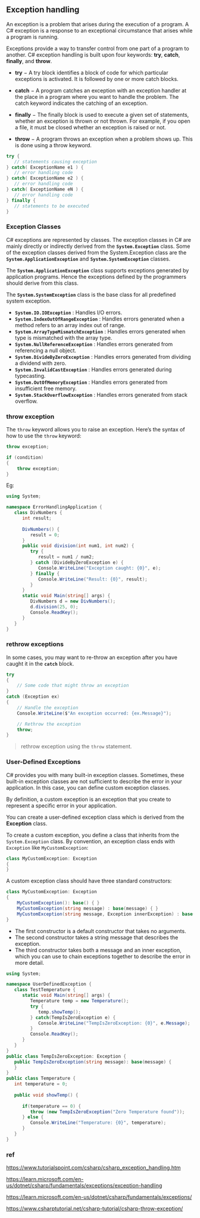 ## Exception handling

An exception is a problem that arises during the execution of a program. A C# exception is a response to an exceptional circumstance that arises while a program is running.


Exceptions provide a way to transfer control from one part of a program to another. C# exception handling is built upon four keywords: **try**, **catch**, **finally**, and **throw**.

-   **try** − A try block identifies a block of code for which particular exceptions is activated. It is followed by one or more catch blocks.
    
-   **catch** − A program catches an exception with an exception handler at the place in a program where you want to handle the problem. The catch keyword indicates the catching of an exception.
    
-   **finally** − The finally block is used to execute a given set of statements, whether an exception is thrown or not thrown. For example, if you open a file, it must be closed whether an exception is raised or not.
    
-   **throw** − A program throws an exception when a problem shows up. This is done using a throw keyword.


```cs
try {
   // statements causing exception
} catch( ExceptionName e1 ) {
   // error handling code
} catch( ExceptionName e2 ) {
   // error handling code
} catch( ExceptionName eN ) {
   // error handling code
} finally {
   // statements to be executed
}
```

### Exception Classes

C# exceptions are represented by classes. The exception classes in C# are mainly directly or indirectly derived from the **`System.Exception`** class. Some of the exception classes derived from the System.Exception class are the **`System.ApplicationException`** and **`System.SystemException`** classes.

The **`System.ApplicationException`** class supports exceptions generated by application programs. Hence the exceptions defined by the programmers should derive from this class.

The **`System.SystemException`** class is the base class for all predefined system exception.

- **`System.IO.IOException`** : Handles I/O errors.
- **`System.IndexOutOfRangeException`** : Handles errors generated when a method refers to an array index out of range.
- **`System.ArrayTypeMismatchException`** : Handles errors generated when type is mismatched with the array type.
- **`System.NullReferenceException`** : Handles errors generated from referencing a null object.
- **`System.DivideByZeroException`** : Handles errors generated from dividing a dividend with zero.
- **`System.InvalidCastException`** : Handles errors generated during typecasting.
- **`System.OutOfMemoryException`** : Handles errors generated from insufficient free memory.
- **`System.StackOverflowException`** : Handles errors generated from stack overflow.

### throw exception

The `throw` keyword allows you to raise an exception. Here’s the syntax of how to use the `throw` keyword:

```cs
throw exception;
```


```cs
if (condition)
{
    throw exception;
}
```

Eg:
```cs
using System;

namespace ErrorHandlingApplication {
   class DivNumbers {
      int result;
      
      DivNumbers() {
         result = 0;
      }
      public void division(int num1, int num2) {
         try {
            result = num1 / num2;
         } catch (DivideByZeroException e) {
            Console.WriteLine("Exception caught: {0}", e);
         } finally {
            Console.WriteLine("Result: {0}", result);
         }
      }
      static void Main(string[] args) {
         DivNumbers d = new DivNumbers();
         d.division(25, 0);
         Console.ReadKey();
      }
   }
}
```

### rethrow exceptions
In some cases, you may want to re-throw an exception after you have caught it in the **`catch`** block.

```cs
try
{
    // Some code that might throw an exception
}
catch (Exception ex)
{
    // Handle the exception
    Console.WriteLine($"An exception occurred: {ex.Message}");

    // Rethrow the exception
    throw;
}
```

> rethrow exception using the `throw` statement.

### User-Defined Exceptions
C# provides you with many built-in exception classes. Sometimes, these built-in exception classes are not sufficient to describe the error in your application. In this case, you can define custom exception classes.

By definition, a custom exception is an exception that you create to represent a specific error in your application.

You can create a user-defined exception class which is derived from the **Exception** class.

To create a custom exception, you define a class that inherits from the `System.Exception` class. By convention, an exception class ends with `Exception` like `MyCustomException`:

```cs
class MyCustomException: Exception
{
}
```

A custom exception class should have three standard constructors:

```cs
class MyCustomException: Exception
{
    MyCustomException(): base() { }
    MyCustomException(string message) : base(message) { }
    MyCustomException(string message, Exception innerException) : base(message, innerException) { }
}

```

-   The first constructor is a default constructor that takes no arguments.
-   The second constructor takes a string message that describes the exception.
-   The third constructor takes both a message and an inner exception, which you can use to chain exceptions together to describe the error in more detail.


```cs
using System;

namespace UserDefinedException {
   class TestTemperature {
      static void Main(string[] args) {
         Temperature temp = new Temperature();
         try {
            temp.showTemp();
         } catch(TempIsZeroException e) {
            Console.WriteLine("TempIsZeroException: {0}", e.Message);
         }
         Console.ReadKey();
      }
   }
}
public class TempIsZeroException: Exception {
   public TempIsZeroException(string message): base(message) {
   }
}
public class Temperature {
   int temperature = 0;
   
   public void showTemp() {
      
      if(temperature == 0) {
         throw (new TempIsZeroException("Zero Temperature found"));
      } else {
         Console.WriteLine("Temperature: {0}", temperature);
      }
   }
}

```




### ref
https://www.tutorialspoint.com/csharp/csharp_exception_handling.htm

https://learn.microsoft.com/en-us/dotnet/csharp/fundamentals/exceptions/exception-handling

https://learn.microsoft.com/en-us/dotnet/csharp/fundamentals/exceptions/

https://www.csharptutorial.net/csharp-tutorial/csharp-throw-exception/

